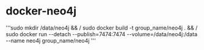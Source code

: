 # docker-neo4j

'''sudo mkdir /data/neo4j &&  /
  sudo docker build -t  group_name/neo4j . && /
  sudo docker run --detach --publish=7474:7474 --volume=/data/neo4j:/data --name neo4j group_name/neo4j
'''
